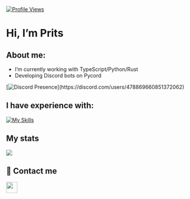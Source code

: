 <div align="left">
    <a href="https://github.com/Prits001"> <img src="https://komarev.com/ghpvc/?username=Prits001&style=flat" alt="Profile Views"/> </a>
</div>

# Hi, I’m Prits

## About me:
- I’m currently working with TypeScript/Python/Rust
- Developing Discord bots on Pycord

[![Discord Presence](https://lanyard-profile-readme.vercel.app/api/478869660851372062?theme=dark&bg=6e18a0&animated=true&hideDiscrim=true&borderRadius=30px&idleMessage=Probably%20doing%20something%20else...)](https://discord.com/users/478869660851372062)

## I have experience with:
[![My Skills](https://skills.thijs.gg/icons?i=py,ts,js,rust,unity,cs,cpp,java,kotlin,lua,swift,git,vim,html,css)]()

## My stats
<img src="https://github-readme-stats.vercel.app/api?username=Prits001&show_icons=true&theme=dark#gh-dark-mode-only">

## 👥 Contact me

<a href="https://www.discord.com/users/478869660851372062"><img src="https://img.shields.io/badge/Discord-%237289DA.svg?style=for-the-badge&logo=discord&logoColor=white" style="margin-bottom: 4px;" height="30px"></a>

